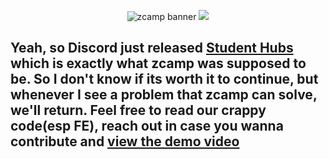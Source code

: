 <p align="center">
  <img src="https://i.imgur.com/nwJZGcu.png" alt="zcamp banner" />
  <img src="https://media.giphy.com/media/Bh45DNX3kz5Re/giphy.gif" />
</p>

## Yeah, so Discord just released [Student Hubs](https://discord.com/student-hubs) which is exactly what zcamp was supposed to be. So I don't know if its worth it to continue, but whenever I see a problem that zcamp can solve, we'll return. Feel free to read our crappy code(esp FE), reach out in case you wanna contribute and [view the demo video](https://www.youtube.com/watch?v=5iQ9Wb5UmXk)



